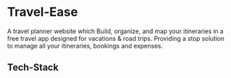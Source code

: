 # Travel-Ease
A travel planner website which Build, organize, and map your itineraries in a free travel app designed for vacations & road trips.
Providing a stop solution to manage all your itineraries, bookings and expenses.

## Tech-Stack
